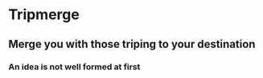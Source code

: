 # Tripmerge

## Merge you with those triping to your destination

### An idea is not well formed at first
